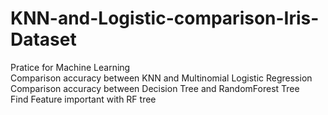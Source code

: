 # KNN-and-Logistic-comparison-Iris-Dataset
Pratice for Machine Learning  
Comparison accuracy between KNN and Multinomial Logistic Regression  
Comparison accuracy between Decision Tree and RandomForest Tree  
Find Feature important with RF tree
